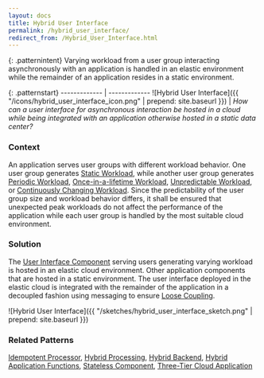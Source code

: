 ```yaml
---
layout: docs
title: Hybrid User Interface
permalink: /hybrid_user_interface/
redirect_from: /Hybrid_User_Interface.html
---
```


{: .patternintent}
Varying workload from a user group interacting asynchronously with an application is handled in an elastic environment while the remainder of an application resides in a static environment.

{: .patternstart}
------------- | -------------
![Hybrid User Interface]({{ "/icons/hybrid_user_interface_icon.png" | prepend: site.baseurl }})  | *How can a user interface for asynchronous interaction be hosted in a cloud while being integrated with an application otherwise hosted in a static data center?*

### Context
An application serves user groups with different workload behavior. One user group generates [Static Workload](/static_workload/), while another user group generates [Periodic Workload](/periodic_workload/), [Once-in-a-lifetime Workload](/once_in_a_lifetime_workload/), [Unpredictable Workload](/unpredictable_workload/), or [Continuously Changing Workload](/continuously_changing_workload/). Since the predictability of the user group size and workload behavior differs, it shall be ensured that unexpected peak workloads do not affect the performance of the application while each user group is handled by the most suitable cloud environment.

### Solution
The [User Interface Component](/user_interface_component/) serving users generating varying workload is hosted in an elastic cloud environment. Other application components that are hosted in a static environment. The user interface deployed in the elastic cloud is integrated with the remainder of the application in a decoupled fashion using messaging to ensure [Loose Coupling](/loose_coupling/).
 
![Hybrid User Interface]({{ "/sketches/hybrid_user_interface_sketch.png" | prepend: site.baseurl }})

### Related Patterns
[Idempotent Processor](/idempotent_processor/), [Hybrid Processing](/hybrid_processing/), [Hybrid Backend](/hybrid_backend/), [Hybrid Application Functions](/hybrid_application_functions/), [Stateless Component](/stateless_component/), [Three-Tier Cloud Application](/three_tier_cloud_application/)